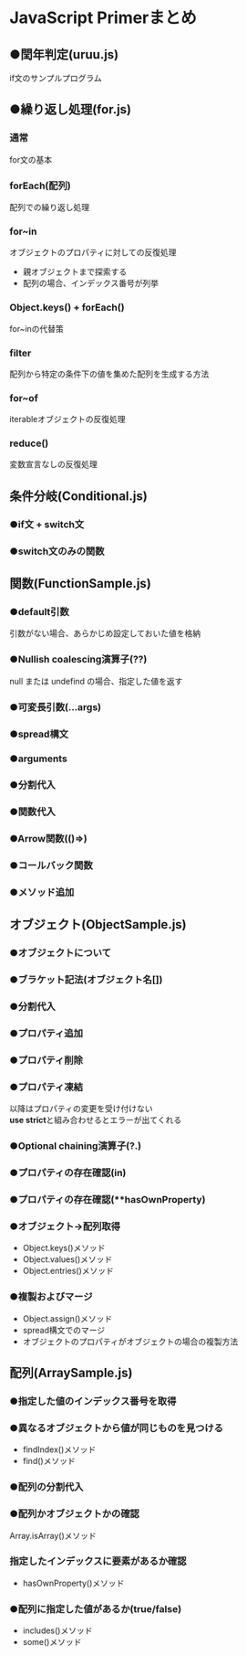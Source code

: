 # JavaScript Primerまとめ
## ●閏年判定(uruu.js)
if文のサンプルプログラム

## ●繰り返し処理(for.js)
### 通常
for文の基本
### forEach(配列)
配列での繰り返し処理
### for~in
オブジェクトのプロパティに対しての反復処理  
* 親オブジェクトまで探索する
* 配列の場合、インデックス番号が列挙
### Object.keys() + forEach()
for~inの代替策
### filter
配列から特定の条件下の値を集めた配列を生成する方法
### for~of
iterableオブジェクトの反復処理
### reduce()
変数宣言なしの反復処理

## 条件分岐(Conditional.js)
### ●if文 + switch文
### ●switch文のみの関数

## 関数(FunctionSample.js)
### ●default引数
引数がない場合、あらかじめ設定しておいた値を格納
### ●Nullish coalescing演算子(**??**)
null または undefind の場合、指定した値を返す
### ●可変長引数(**...args**)
### ●spread構文
### ●arguments
### ●分割代入
### ●関数代入
### ●Arrow関数(**()=>**)
### ●コールバック関数
### ●メソッド追加

## オブジェクト(ObjectSample.js)
### ●オブジェクトについて
### ●ブラケット記法(**オブジェクト名[]**)
### ●分割代入
### ●プロパティ追加
### ●プロパティ削除
### ●プロパティ凍結
以降はプロパティの変更を受け付けない  
**use strict**と組み合わせるとエラーが出てくれる
### ●Optional chaining演算子(**?.**)
### ●プロパティの存在確認(**in**)
### ●プロパティの存在確認(**hasOwnProperty)
### ●オブジェクト→配列取得
* Object.keys()メソッド
* Object.values()メソッド
* Object.entries()メソッド
### ●複製およびマージ
* Object.assign()メソッド
* spread構文でのマージ
* オブジェクトのプロパティがオブジェクトの場合の複製方法

## 配列(ArraySample.js)
### ●指定した値のインデックス番号を取得
### ●異なるオブジェクトから値が同じものを見つける
* findIndex()メソッド
* find()メソッド
### ●配列の分割代入
### ●配列かオブジェクトかの確認
Array.isArray()メソッド
### 指定したインデックスに要素があるか確認
* hasOwnProperty()メソッド
### ●配列に指定した値があるか(true/false)
* includes()メソッド
* some()メソッド